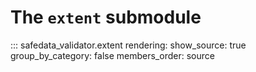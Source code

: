 # The `extent` submodule

::: safedata_validator.extent
    rendering:
        show_source: true
        group_by_category: false
        members_order: source
